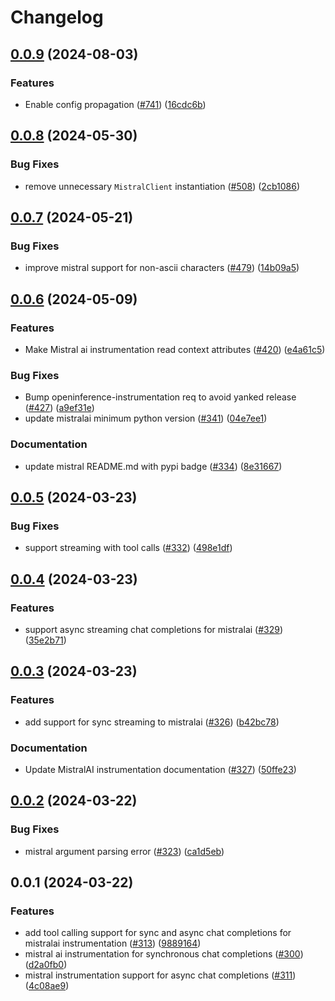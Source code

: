 # Changelog

## [0.0.9](https://github.com/Arize-ai/openinference/compare/python-openinference-instrumentation-mistralai-v0.0.8...python-openinference-instrumentation-mistralai-v0.0.9) (2024-08-03)


### Features

* Enable config propagation ([#741](https://github.com/Arize-ai/openinference/issues/741)) ([16cdc6b](https://github.com/Arize-ai/openinference/commit/16cdc6b71fb14728a3eca7db27a55b68187cb4aa))

## [0.0.8](https://github.com/Arize-ai/openinference/compare/python-openinference-instrumentation-mistralai-v0.0.7...python-openinference-instrumentation-mistralai-v0.0.8) (2024-05-30)


### Bug Fixes

* remove unnecessary `MistralClient` instantiation ([#508](https://github.com/Arize-ai/openinference/issues/508)) ([2cb1086](https://github.com/Arize-ai/openinference/commit/2cb108620ec48b119e4aca959207e4f029a6eaf2))

## [0.0.7](https://github.com/Arize-ai/openinference/compare/python-openinference-instrumentation-mistralai-v0.0.6...python-openinference-instrumentation-mistralai-v0.0.7) (2024-05-21)


### Bug Fixes

* improve mistral support for non-ascii characters ([#479](https://github.com/Arize-ai/openinference/issues/479)) ([14b09a5](https://github.com/Arize-ai/openinference/commit/14b09a5335e7e057312d1d417b5b5ac7e45fd091))

## [0.0.6](https://github.com/Arize-ai/openinference/compare/python-openinference-instrumentation-mistralai-v0.0.5...python-openinference-instrumentation-mistralai-v0.0.6) (2024-05-09)


### Features

* Make Mistral ai instrumentation read context attributes  ([#420](https://github.com/Arize-ai/openinference/issues/420)) ([e4a61c5](https://github.com/Arize-ai/openinference/commit/e4a61c514c867b2f5a8b5d550176506d693ae720))


### Bug Fixes

* Bump openinference-instrumentation req to avoid yanked release ([#427](https://github.com/Arize-ai/openinference/issues/427)) ([a9ef31e](https://github.com/Arize-ai/openinference/commit/a9ef31eb268c21328bdccc388d5fb8aeb0051cb4))
* update mistralai minimum python version ([#341](https://github.com/Arize-ai/openinference/issues/341)) ([04e7ee1](https://github.com/Arize-ai/openinference/commit/04e7ee17c748708a28a73e8e9d43889ac3fb6fb0))


### Documentation

* update mistral README.md with pypi badge ([#334](https://github.com/Arize-ai/openinference/issues/334)) ([8e31667](https://github.com/Arize-ai/openinference/commit/8e31667c7e15066c22de0b9f1c88aa0e5bd29c6f))

## [0.0.5](https://github.com/Arize-ai/openinference/compare/python-openinference-instrumentation-mistralai-v0.0.4...python-openinference-instrumentation-mistralai-v0.0.5) (2024-03-23)


### Bug Fixes

* support streaming with tool calls ([#332](https://github.com/Arize-ai/openinference/issues/332)) ([498e1df](https://github.com/Arize-ai/openinference/commit/498e1df22d6b5d2cf3d9871c174ff63df5aa2d4c))

## [0.0.4](https://github.com/Arize-ai/openinference/compare/python-openinference-instrumentation-mistralai-v0.0.3...python-openinference-instrumentation-mistralai-v0.0.4) (2024-03-23)


### Features

* support async streaming chat completions for mistralai ([#329](https://github.com/Arize-ai/openinference/issues/329)) ([35e2b71](https://github.com/Arize-ai/openinference/commit/35e2b7178b353fcf843b4dd45ec2f780dcbb3e3e))

## [0.0.3](https://github.com/Arize-ai/openinference/compare/python-openinference-instrumentation-mistralai-v0.0.2...python-openinference-instrumentation-mistralai-v0.0.3) (2024-03-23)


### Features

* add support for sync streaming to mistralai ([#326](https://github.com/Arize-ai/openinference/issues/326)) ([b42bc78](https://github.com/Arize-ai/openinference/commit/b42bc780daea3a5ebff544ae1de90432092dacf2))


### Documentation

* Update MistralAI instrumentation documentation ([#327](https://github.com/Arize-ai/openinference/issues/327)) ([50ffe23](https://github.com/Arize-ai/openinference/commit/50ffe23d87834e5f33d91c29cddb95cbc556636e))

## [0.0.2](https://github.com/Arize-ai/openinference/compare/python-openinference-instrumentation-mistralai-v0.0.1...python-openinference-instrumentation-mistralai-v0.0.2) (2024-03-22)


### Bug Fixes

* mistral argument parsing error ([#323](https://github.com/Arize-ai/openinference/issues/323)) ([ca1d5eb](https://github.com/Arize-ai/openinference/commit/ca1d5eb160a05cf50163eec223468dda42e71960))

## 0.0.1 (2024-03-22)


### Features

* add tool calling support for sync and async chat completions for mistralai instrumentation ([#313](https://github.com/Arize-ai/openinference/issues/313)) ([9889164](https://github.com/Arize-ai/openinference/commit/9889164b4dd815cdb044d6f40a9506a02adf38c2))
* mistral ai instrumentation for synchronous chat completions ([#300](https://github.com/Arize-ai/openinference/issues/300)) ([d2a0fb0](https://github.com/Arize-ai/openinference/commit/d2a0fb00fe2118819fa6d8278e9716f4b0f8a1ba))
* mistral instrumentation support for async chat completions ([#311](https://github.com/Arize-ai/openinference/issues/311)) ([4c08ae9](https://github.com/Arize-ai/openinference/commit/4c08ae957be7f6d6f4420166a2ba4726f27d8d3f))
